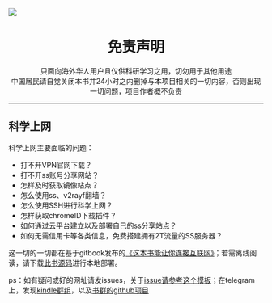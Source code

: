 ![](Test/冲出你的窗口.png)
<h1 align="center"> 免责声明 </h1>

<p align="center">
只面向海外华人用户且仅供科研学习之用，切勿用于其他用途
<br>
中国居民请自觉关闭本书并24小时之内删掉与本项目相关的一切内容，否则出现一切问题，项目作者概不负责
</p>
<hr>

## 科学上网

科学上网主要面临的问题：

* 打不开VPN官网下载？   
* 打不开ss账号分享网站？ 
* 怎样及时获取镜像站点？   
* 怎么使用ss、v2rayf翻墙？   
* 怎么使用SSH进行科学上网？  
* 怎样获取chromeID下载插件？  
* 如何通过云平台建立以及部署自己的ss分享站点？  
* 如何无需信用卡等各类信息，免费搭建拥有2T流量的SS服务器？

这一切的一切都在基于gitbook发布的[《这本书能让你连接互联网》](http://loremwalker.github.io/fq-book)；若需离线阅读，请下载[此书源码](https://github.com/loremwalker/fq-book/tree/gh-pages)进行本地部署。


<!--书中已经提到，工具总会有过时的一天，但方法却可以一直用于实践，且特别对如何免费科学上网基本上已经写得很全了-->

<!--方式与技巧

* [如何部署gitbook本书，以便离线阅读](https://github.com/loremwalker/fq-book/tree/gh-pages)
* [基于gitbook发布《这本书能让你连接互联网》](http://loremwalker.github.io/fq-book)
-->

ps：如有疑问或好的网址请发issues，关于[issue请参考这个模板](https://github.com/loremwalker/WebSiteUseful/blob/master/ISSUE_TEMPLATE.md)；在telegram上，发现[kindle群组](https://t.me/zebook)，以及[书群的github项目](https://github.com/zebook/zebook)

<!--
## 政治敏感

关于墙作的恶实在太多了，懒得再说了，注释算了，看着实在不和谐，面对一个无下限的光伟正还能说什么呢？

GFW

[防火长城-维基百科](https://zh.wikipedia.org/wiki/%E9%98%B2%E7%81%AB%E9%95%BF%E5%9F%8E)

BBC新闻

[普京利用中国防火墙技术控制俄罗斯网络](http://www.bbc.com/zhongwen/simp/china/2016/11/161129_russia_china_internet)

知识讨论

<s>[知乎：VPN与DNS 有什么联系？有什么区别？](https://www.zhihu.com/question/37647950)</s>

github管理员删除公告

[中国互联网协会要求github删除相关政治人物信息](https://github.com/github/gov-takedowns/blob/78775b09e64d85f08547287cab204b48b2491192/China/2016/2016-06-08-programthink-zhao.md)
-->

